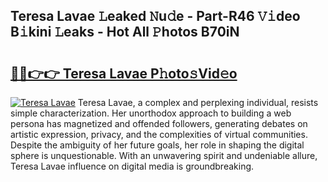 ## Teresa Lavae 𝙻eaked 𝙽u𝚍e - Part-R46 𝚅𝚒deo B𝚒kini 𝙻eaks - Hot All 𝙿hotos B70iN

# <h2><a href="http://ld6413.urlbe.top/?page=Teresa+Lavae">🔗🔗👉👉 Teresa Lavae P𝚑oto𝚜Vid𝚎o</a></h2>

[![Teresa Lavae](https://i.imgur.com/eBuTRDB.gif)](http://ld6413.urlbe.top/?page=Teresa+Lavae)
Teresa Lavae, a complex and perplexing individual, resists simple characterization. Her unorthodox approach to building a web persona has magnetized and offended followers, generating debates on artistic expression, privacy, and the complexities of virtual communities. Despite the ambiguity of her future goals, her role in shaping the digital sphere is unquestionable. With an unwavering spirit and undeniable allure, Teresa Lavae influence on digital media is groundbreaking.
